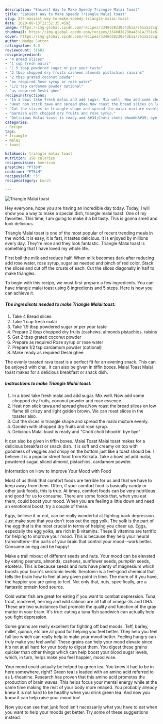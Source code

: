 ```yaml
---
description: "Easiest Way to Make Speedy Triangle Malai toast"
title: "Easiest Way to Make Speedy Triangle Malai toast"
slug: 575-easiest-way-to-make-speedy-triangle-malai-toast
date: 2020-08-13T21:52:35.459Z
image: https://img-global.cpcdn.com/recipes/3348d38230a43b1a/751x532cq70/triangle-malai-toast-recipe-main-photo.jpg
thumbnail: https://img-global.cpcdn.com/recipes/3348d38230a43b1a/751x532cq70/triangle-malai-toast-recipe-main-photo.jpg
cover: https://img-global.cpcdn.com/recipes/3348d38230a43b1a/751x532cq70/triangle-malai-toast-recipe-main-photo.jpg
author: Madge Sutton
ratingvalue: 4.8
reviewcount: 31681
recipeingredient:
- "4 Bread slices"
- "1 cup fresh malai"
- "1.5 tbsp powdered sugar or per your taste"
- "2 tbsp chopped dry fruits cashews almonds pistachios raisins"
- "2 tbsp grated coconut powder"
- "as required Rose syrup or rose water"
- "1/2 tsp cardamom powder optional"
- "as required Deshi ghee"
recipeinstructions:
- "In a bowl take fresh malai and add sugar. Mix well. Now add some chopped dry fruits, coconut powder and rose essence."
- "Heat non stick tawa.and spread ghee.Now roast the bread slices on low flame till crispy and light golden brown. We can roast slices in the toaster also."
- "Cut the slices in triangle shape and spread the malai mixture evenly."
- "Garnish with chopped dry fruits and rose syrup."
- "Delicious Malai toast is ready.and &#34;Choti choti bhookh&#39; bye bye&#34;"
categories:
- Recipe
tags:
- triangle
- malai
- toast

katakunci: triangle malai toast 
nutrition: 158 calories
recipecuisine: American
preptime: "PT16M"
cooktime: "PT54M"
recipeyield: "3"
recipecategory: Lunch

---
```



![Triangle Malai toast](https://img-global.cpcdn.com/recipes/3348d38230a43b1a/751x532cq70/triangle-malai-toast-recipe-main-photo.jpg)

Hey everyone, hope you are having an incredible day today. Today, I will show you a way to make a special dish, triangle malai toast. One of my favorites. This time, I am going to make it a bit tasty. This is gonna smell and look delicious.

Triangle Malai toast is one of the most popular of recent trending meals in the world. It is easy, it is fast, it tastes delicious. It is enjoyed by millions every day. They're nice and they look fantastic. Triangle Malai toast is something that I have loved my whole life.

First boil the milk and reduce half. When milk becomes dark after reducing add rose water, rose syrup, sugar as needed and pinch of red color. Stack the slices and cut off the crusts of each. Cut the slices diagonally in half to make triangles.


To begin with this recipe, we must first prepare a few ingredients. You can have triangle malai toast using 8 ingredients and 5 steps. Here is how you can achieve it.

<!--inarticleads1-->

##### The ingredients needed to make Triangle Malai toast:

1. Take 4 Bread slices
1. Take 1 cup fresh malai
1. Take 1.5 tbsp powdered sugar or per your taste
1. Prepare 2 tbsp chopped dry fruits (cashews, almonds pistachios. raisins
1. Get 2 tbsp grated coconut powder
1. Prepare as required Rose syrup or rose water
1. Prepare 1/2 tsp cardamom powder (optional)
1. Make ready as required Deshi ghee


The evenly toasted rava toast is a perfect fit for an evening snack. This can be enjoyed with chai. It can also be given in tiffin boxes. Malai Toast Malai toast makes for a delicious breakfast or snack dish. 

<!--inarticleads2-->

##### Instructions to make Triangle Malai toast:

1. In a bowl take fresh malai and add sugar. Mix well. Now add some chopped dry fruits, coconut powder and rose essence.
1. Heat non stick tawa.and spread ghee.Now roast the bread slices on low flame till crispy and light golden brown. We can roast slices in the toaster also.
1. Cut the slices in triangle shape and spread the malai mixture evenly.
1. Garnish with chopped dry fruits and rose syrup.
1. Delicious Malai toast is ready.and &#34;Choti choti bhookh&#39; bye bye&#34;


It can also be given in tiffin boxes. Malai Toast Malai toast makes for a delicious breakfast or snack dish. It is soft and creamy on top with goodness of veggies and crispy on the bottom just like a toast should be. I believe it is a popular street food from Kolkata. Take a bowl ad add malai, powdered sugar, sliced almond, pistachios, cardamom powder. 

Information on How to Improve Your Mood with Food


Most of us think that comfort foods are terrible for us and that we have to keep away from them. Often, if your comfort food is basically candy or other junk foods, this is true. At times, comfort foods can be very nutritious and good for us to consume. There are some foods that, when you eat them, could boost your mood. When you are feeling a little down and need an emotional boost, try a couple of these.

Eggs, believe it or not, can be really wonderful at fighting back depression. Just make sure that you don't toss out the egg yolk. The yolk is the part of the egg that is the most crucial in terms of helping you cheer up. Eggs, especially the egg yolks, are rich in B vitamins. These B vitamins are terrific for helping to improve your mood. This is because they help your neural transmitters--the parts of your brain that control your mood--work better. Consume an egg and be happy!

Make a trail mixout of different seeds and nuts. Your mood can be elevated by eating peanuts, almonds, cashews, sunflower seeds, pumpkin seeds, etcetera. This is because seeds and nuts have plenty of magnesium which boosts your brain's serotonin levels. Serotonin is a feel-good chemical that tells the brain how to feel at any given point in time. The more of it you have, the happier you are going to feel. Not only that, nuts, specifically, are a fantastic protein food source.

Cold water fish are great for eating if you want to combat depression. Tuna, trout, mackerel, herring and wild salmon are all full of omega-3s and DHA. These are two substances that promote the quality and function of the gray matter in your brain. It's true: eating a tuna fish sandwich can actually help you fight depression. 

Some grains are really excellent for fighting off bad moods. Teff, barley, millet, quinoa, etc are all good for helping you feel better. They help you feel full too which can really help to make your mood better. Feeling hungry can truly make you feel awful! These grains can help your mood elevate since it's not at all hard for your body to digest them. You digest these grains quicker than other things which can help boost your blood sugar levels, which, in turn, helps make you feel happier, mood wise.

Your mood could actually be helped by green tea. You knew it had to be in here somewhere, right? Green tea is loaded with an amino acid referred to as L-theanine. Research has proven that this amino acid promotes the production of brain waves. This helps focus your mental energy while at the same time making the rest of your body more relaxed. You probably already knew it is not hard to be healthy when you drink green tea. And now you know it can help raise your mood too!

Now you can see that junk food isn't necessarily what you have to eat when you want to help your moods get better. Try  some  of  these  suggestions  instead.

